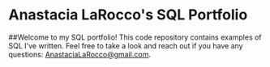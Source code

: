 # Anastacia LaRocco's SQL Portfolio

##Welcome to my SQL portfolio! This code repository contains examples of SQL I've written. Feel free to take a look and reach out if you have any questions: AnastaciaLaRocco@gmail.com.
